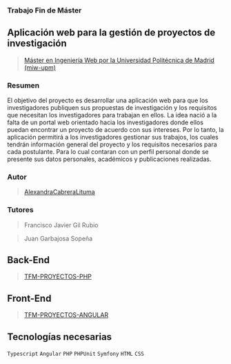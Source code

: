 ﻿### Trabajo Fin de Máster 
##  Aplicación web para la gestión de proyectos de investigación 
> [Máster en Ingeniería Web por la Universidad Politécnica de Madrid (miw-upm)](http://miw.etsisi.upm.es)  

### Resumen 
El objetivo del proyecto es desarrollar una aplicación web para que los investigadores publiquen sus propuestas de investigación y los requisitos que necesitan los investigadores para trabajan en ellos.
La idea nació a la falta de un portal web orientado hacia los investigadores donde ellos puedan encontrar un proyecto de acuerdo con sus intereses.
Por lo tanto, la aplicación permitirá a los investigadores gestionar sus trabajos, los cuales tendrán información general del proyecto y los requisitos necesarios para cada postulante. Para lo cual contaran con un perfil personal donde se presente sus datos personales, académicos y publicaciones realizadas.


### Autor
> [AlexandraCabreraLituma](https://github.com/AlexandraCabreraLituma)  

### Tutores
>Francisco Javier Gil Rubio

>Juan Garbajosa Sopeña

## Back-End
> [TFM-PROYECTOS-PHP](https://github.com/AlexandraCabreraLituma/ftm-proyectos-php)  

## Front-End
> [TFM-PROYECTOS-ANGULAR](https://github.com/AlexandraCabreraLituma/ftm-proyectos-angular)  

## Tecnologías necesarias
`Typescript` `Angular` `PHP` `PHPUnit` `Symfony` `HTML` `CSS`